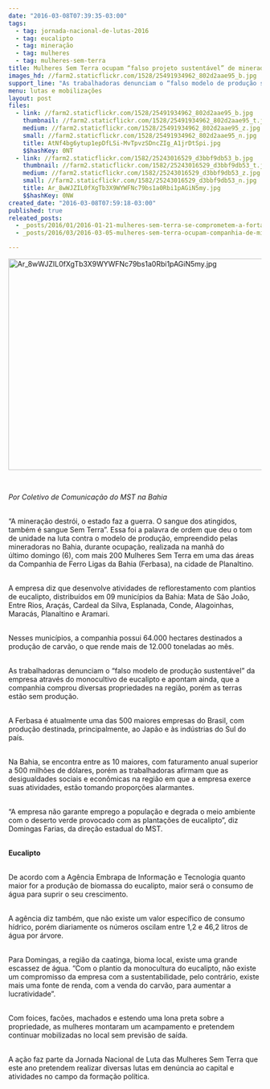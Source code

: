 ```yaml
---
date: "2016-03-08T07:39:35-03:00"
tags:
  - tag: jornada-nacional-de-lutas-2016
  - tag: eucalipto
  - tag: mineração
  - tag: mulheres
  - tag: mulheres-sem-terra
title: Mulheres Sem Terra ocupam “falso projeto sustentável” de mineradora na Bahia
images_hd: //farm2.staticflickr.com/1528/25491934962_802d2aae95_b.jpg
support_line: "As trabalhadoras denunciam o “falso modelo de produção sustentável” da empresa através do monocultivo de eucalipto. "
menu: lutas e mobilizações
layout: post
files:
  - link: //farm2.staticflickr.com/1528/25491934962_802d2aae95_b.jpg
    thumbnail: //farm2.staticflickr.com/1528/25491934962_802d2aae95_t.jpg
    medium: //farm2.staticflickr.com/1528/25491934962_802d2aae95_z.jpg
    small: //farm2.staticflickr.com/1528/25491934962_802d2aae95_n.jpg
    title: AtNf4bg6ytup1epDfLSi-MvTpvzSDncZIg_A1jrDtSpi.jpg
    $$hashKey: 0NT
  - link: //farm2.staticflickr.com/1582/25243016529_d3bbf9db53_b.jpg
    thumbnail: //farm2.staticflickr.com/1582/25243016529_d3bbf9db53_t.jpg
    medium: //farm2.staticflickr.com/1582/25243016529_d3bbf9db53_z.jpg
    small: //farm2.staticflickr.com/1582/25243016529_d3bbf9db53_n.jpg
    title: Ar_8wWJZIL0fXgTb3X9WYWFNc79bs1a0Rbi1pAGiN5my.jpg
    $$hashKey: 0NW
created_date: "2016-03-08T07:59:18-03:00"
published: true
releated_posts:
  - _posts/2016/01/2016-01-21-mulheres-sem-terra-se-comprometem-a-fortalecer-o-combate-ao-capitalismo-e-agronegocio.md
  - _posts/2016/03/2016-03-05-mulheres-sem-terra-ocupam-companhia-de-mineracao-na-ba.md

---
```

<p><img alt="Ar_8wWJZIL0fXgTb3X9WYWFNc79bs1a0Rbi1pAGiN5my.jpg" height="420" src="//farm2.staticflickr.com/1582/25243016529_d3bbf9db53_b.jpg" width="700" /></p>

<p>&nbsp;</p>

<p><em>Por Coletivo de Comunica&ccedil;&atilde;o do MST na Bahia</em></p>

<p><br />
&ldquo;A minera&ccedil;&atilde;o destr&oacute;i, o estado faz a guerra. O sangue dos atingidos, tamb&eacute;m &eacute; sangue Sem Terra&rdquo;.&nbsp;Essa foi a palavra de ordem que deu o tom de unidade na luta contra o modelo de produ&ccedil;&atilde;o, empreendido pelas mineradoras no Bahia, durante ocupa&ccedil;&atilde;o, realizada na manh&atilde; do &uacute;ltimo&nbsp;domingo (6), com mais 200 Mulheres Sem Terra em uma das &aacute;reas da Companhia de Ferro Ligas da Bahia (Ferbasa), na cidade de Planaltino.</p>

<p><br />
A empresa diz que desenvolve atividades de reflorestamento com plantios de eucalipto, distribu&iacute;dos em 09 munic&iacute;pios da Bahia: Mata de S&atilde;o Jo&atilde;o, Entre Rios, Ara&ccedil;&aacute;s, Cardeal da Silva, Esplanada, Conde, Alagoinhas, Marac&aacute;s, Planaltino e Aramari.&nbsp;</p>

<p><br />
Nesses munic&iacute;pios, a companhia possui 64.000 hectares destinados a produ&ccedil;&atilde;o de carv&atilde;o, o que rende mais de 12.000 toneladas ao m&ecirc;s.</p>

<p><br />
As trabalhadoras denunciam o &ldquo;falso modelo de produ&ccedil;&atilde;o sustent&aacute;vel&rdquo; da empresa atrav&eacute;s do monocultivo de eucalipto e apontam ainda, que a companhia comprou diversas propriedades na regi&atilde;o, por&eacute;m as terras est&atilde;o sem produ&ccedil;&atilde;o.&nbsp;</p>

<p><br />
A Ferbasa &eacute; atualmente uma das 500 maiores empresas do Brasil, com produ&ccedil;&atilde;o destinada, principalmente, ao Jap&atilde;o e &agrave;s ind&uacute;strias do Sul do pa&iacute;s.&nbsp;</p>

<p><br />
Na Bahia, se encontra entre as 10 maiores, com faturamento anual superior a 500 milh&otilde;es de d&oacute;lares, por&eacute;m as trabalhadoras afirmam que as desigualdades sociais e econ&ocirc;micas na regi&atilde;o em que a empresa exerce suas atividades, est&atilde;o tomando propor&ccedil;&otilde;es alarmantes.</p>

<p><br />
&ldquo;A empresa n&atilde;o garante emprego a popula&ccedil;&atilde;o e degrada o meio ambiente com o deserto verde provocado com as planta&ccedil;&otilde;es de eucalipto&rdquo;, diz Domingas Farias, da dire&ccedil;&atilde;o estadual do MST.&nbsp;</p>

<p><br />
<strong>Eucalipto</strong></p>

<p><br />
De acordo com a Ag&ecirc;ncia Embrapa de Informa&ccedil;&atilde;o e Tecnologia quanto maior for a produ&ccedil;&atilde;o de biomassa do eucalipto, maior ser&aacute; o consumo de &aacute;gua para suprir o seu crescimento.</p>

<p><br />
A ag&ecirc;ncia diz tamb&eacute;m, que n&atilde;o existe um valor espec&iacute;fico de consumo h&iacute;drico, por&eacute;m diariamente os n&uacute;meros oscilam entre 1,2 e 46,2 litros de &aacute;gua por &aacute;rvore.</p>

<p><br />
Para Domingas, a regi&atilde;o da caatinga, bioma local, existe uma grande escassez de &aacute;gua. &ldquo;Com o plantio da monocultura do eucalipto, n&atilde;o existe um compromisso da empresa com a sustentabilidade, pelo contr&aacute;rio, existe mais uma fonte de renda, com a venda do carv&atilde;o, para aumentar a lucratividade&rdquo;.</p>

<p><br />
Com foices, fac&otilde;es, machados e estendo uma lona preta sobre a propriedade, as mulheres montaram um acampamento e pretendem continuar mobilizadas no local sem previs&atilde;o de sa&iacute;da.</p>

<p><br />
A a&ccedil;&atilde;o faz parte da Jornada Nacional de Luta das Mulheres Sem Terra que este ano pretendem realizar diversas lutas em den&uacute;ncia ao capital e atividades no campo da forma&ccedil;&atilde;o pol&iacute;tica.&nbsp;</p>
